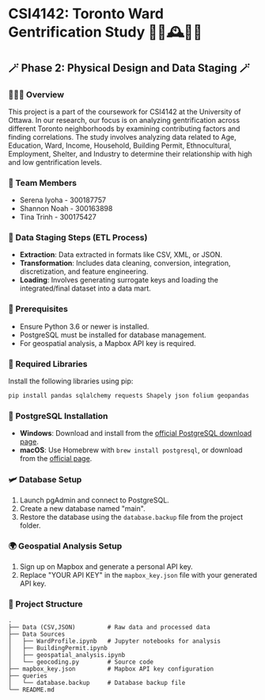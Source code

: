 # CSI4142: Toronto Ward Gentrification Study 🥭🌠🕰️🍄🎨

## 🪄 Phase 2: Physical Design and Data Staging 🪄

### 🚴🏻‍♀️ Overview
This project is a part of the coursework for CSI4142 at the University of Ottawa. In our research, our focus is on analyzing gentrification across different Toronto neighborhoods by examining contributing factors and finding correlations. The study involves analyzing data related to Age, Education, Ward, Income, Household, Building Permit, Ethnocultural, Employment, Shelter, and Industry to determine their relationship with high and low gentrification levels.

### 🥨 Team Members
- Serena Iyoha - 300187757
- Shannon Noah - 300163898
- Tina Trinh - 300175427

### 🎋 Data Staging Steps (ETL Process)
- **Extraction**: Data extracted in formats like CSV, XML, or JSON.
- **Transformation**: Includes data cleaning, conversion, integration, discretization, and feature engineering.
- **Loading**: Involves generating surrogate keys and loading the integrated/final dataset into a data mart.

### 🐌 Prerequisites
- Ensure Python 3.6 or newer is installed.
- PostgreSQL must be installed for database management.
- For geospatial analysis, a Mapbox API key is required.

### 👒 Required Libraries
Install the following libraries using pip:

```bash
pip install pandas sqlalchemy requests Shapely json folium geopandas
```

### 📙 PostgreSQL Installation
- **Windows**: Download and install from the [official PostgreSQL download page](https://www.postgresql.org/download/windows/).
- **macOS**: Use Homebrew with `brew install postgresql`, or download from the [official page](https://www.postgresql.org/download/macosx/).

### 🛩️ Database Setup
1. Launch pgAdmin and connect to PostgreSQL.
2. Create a new database named "main".
3. Restore the database using the `database.backup` file from the project folder.

### 🌍 Geospatial Analysis Setup
1. Sign up on Mapbox and generate a personal API key.
2. Replace "YOUR API KEY" in the `mapbox_key.json` file with your generated API key.

### 🥃 Project Structure
```plaintext
.
├── Data (CSV,JSON)         # Raw data and processed data
├── Data Sources               
│   ├── WardProfile.ipynb   # Jupyter notebooks for analysis
│   ├── BuildingPermit.ipynb
│   ├── geospatial_analysis.ipynb
│   └── geocoding.py        # Source code
├── mapbox_key.json         # Mapbox API key configuration
├── queries       
│   └── database.backup     # Database backup file
└── README.md
```

